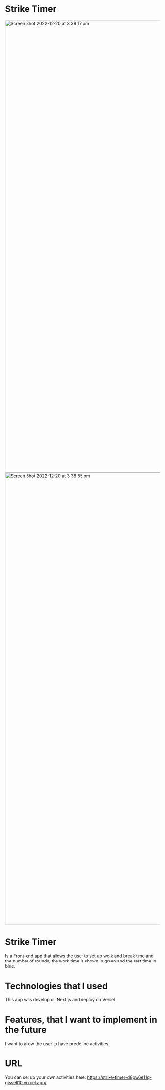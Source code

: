 # Strike Timer

<img width="1470" alt="Screen Shot 2022-12-20 at 3 39 17 pm" src="https://user-images.githubusercontent.com/63778718/208585173-5596c4c6-513e-476f-ba64-10e638835a06.png">

<img width="1470" alt="Screen Shot 2022-12-20 at 3 38 55 pm" src="https://user-images.githubusercontent.com/63778718/208585121-916ae5c0-3a32-4b2b-9fad-691edc2a81ab.png">

# Strike Timer 

Is a Front-end app that allows the user to set up work and break time and the number of rounds, the work time is shown in green and the rest time in blue.

# Technologies that I used

This app was develop on Next.js and deploy on Vercel 

# Features, that I want to implement in the future

I want to allow the user to have predefine activities.

# URL
 
You can set up your own activities here: https://strike-timer-d8pw6e11q-gissell10.vercel.app/
